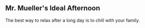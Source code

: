 ## Mr. Mueller's Ideal Afternoon
The best way to relax after a long day is to chill with your family.